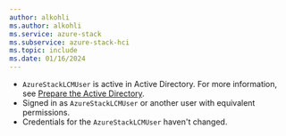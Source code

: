 ```yaml
---
author: alkohli
ms.author: alkohli
ms.service: azure-stack
ms.subservice: azure-stack-hci
ms.topic: include
ms.date: 01/16/2024
---
```



- `AzureStackLCMUser` is active in Active Directory. For more information, see [Prepare the Active Directory](../deploy/deployment-prep-active-directory.md#active-directory-preparation-module).
- Signed in as `AzureStackLCMUser` or another user with equivalent permissions.
- Credentials for the `AzureStackLCMUser` haven't changed.
